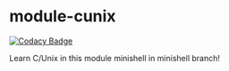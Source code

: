 # module-cunix

[![Codacy Badge][1]][2]

Learn C/Unix in this module
minishell in minishell branch!

[1]: https://api.codacy.com/project/badge/Grade/24f7a548c64a4d49b4d52e8f34d629d8
[2]: https://www.codacy.com/app/ashanaakh/module-cunix?utm_source=github.com&utm_medium=referral&utm_content=ashanaakh/module-cunix&utm_campaign=badger
